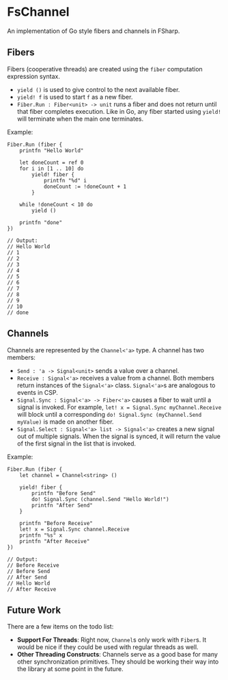 # FsChannel

An implementation of Go style fibers and channels in FSharp.

## Fibers

Fibers (cooperative threads) are created using the `fiber`
computation expression syntax.
* `yield ()` is used to give control to the next available fiber.
* `yield! f` is used to start `f` as a new fiber.
* `Fiber.Run : Fiber<unit> -> unit` runs a fiber and does not return until that fiber completes execution.
Like in Go, any fiber started using `yield!` will terminate when the main one terminates.

Example:

    Fiber.Run (fiber {
        printfn "Hello World"
        
        let doneCount = ref 0
        for i in [1 .. 10] do
            yield! fiber {
                printfn "%d" i
                doneCount := !doneCount + 1
            }
        
        while !doneCount < 10 do
            yield ()
        
        printfn "done"
    })

    // Output:
    // Hello World
    // 1
    // 2
    // 3
    // 4
    // 5
    // 6
    // 7
    // 8
    // 9
    // 10
    // done

## Channels

Channels are represented by the `Channel<'a>` type. A channel has two members:
* `Send : 'a -> Signal<unit>` sends a value over a channel.
* `Receive : Signal<'a>` receives a value from a channel.
Both members return instances of the `Signal<'a>` class. `Signal<'a>`s are analogous to events in CSP.
* `Signal.Sync : Signal<'a> -> Fiber<'a>` causes a fiber to wait until a signal is invoked. For example,
`let! x = Signal.Sync myChannel.Receive` will block until a corresponding `do! Signal.Sync (myChannel.Send myValue)`
is made on another fiber.
* `Signal.Select : Signal<'a> list -> Signal<'a>` creates a new signal out of multiple signals. When the signal is
synced, it will return the value of the first signal in the list that is invoked.

Example:

    Fiber.Run (fiber {
        let channel = Channel<string> ()
        
        yield! fiber {
            printfn "Before Send"
            do! Signal.Sync (channel.Send "Hello World!")
            printfn "After Send"
        }
        
        printfn "Before Receive"
        let! x = Signal.Sync channel.Receive
        printfn "%s" x
        printfn "After Receive"
    })

    // Output:
    // Before Receive
    // Before Send
    // After Send
    // Hello World
    // After Receive

## Future Work
There are a few items on the todo list:
* **Support For Threads**: Right now, `Channel`s only work with `Fiber`s. It would be nice if they could be used with
regular threads as well.
* **Other Threading Constructs**: Channels serve as a good base for many other synchronization primitives. They should
be working their way into the library at some point in the future.
